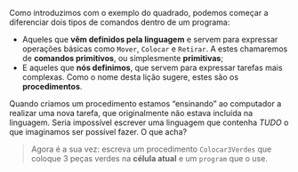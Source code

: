 Como introduzimos com o exemplo do quadrado, podemos começar a diferenciar dois tipos de comandos dentro de um programa:

* Aqueles que **vêm definidos pela linguagem** e servem para expressar operações básicas como `Mover`, `Colocar` e `Retirar`. A estes chamaremos de **comandos primitivos**, ou simplesmente **primitivas**;
* E aqueles que **nós definimos**, que servem para expressar tarefas mais complexas. Como o nome desta lição sugere, estes são os **procedimentos**.

Quando criamos um procedimento estamos “ensinando” ao computador a realizar uma nova tarefa, que originalmente não estava incluída na linguagem. Seria impossível escrever uma linguagem que contenha _TUDO_ o que imaginamos ser possível fazer. O que acha?

> Agora é a sua vez: escreva um procedimento `Colocar3Verdes` que coloque 3 peças verdes na **célula atual** e um `program` que o use.
